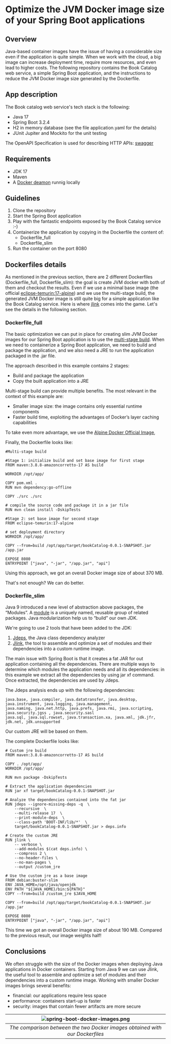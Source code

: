 # Optimize the JVM Docker image size of your Spring Boot applications

## Overview
Java-based container images have the issue of having a considerable size even if the application is quite simple.
When we work with the cloud, a big image can increase deployment time, require more resources, and even lead to higher costs.
The following repository contains the Book Catalog web service, a simple Spring Boot application, and the instructions to
reduce the JVM Docker image size generated by the Dockerfile. 

## App description
The Book catalog web service's tech stack is the following:
* Java 17
* Spring Boot 3.2.4
* H2 in memory database (see the file application.yaml for the details)
* JUnit Jupiter and Mockito for the unit testing

The OpenAPI Specification is used for describing HTTP APIs: [swagger](http://localhost:8080/swagger-ui.html#/)

## Requirements
* JDK 17
* Maven
* A [Docker deamon](https://www.docker.com/products/docker-desktop/) runnig locally

## Guidelines
1. Clone the repository
2. Start the Spring Boot application
3. Play with the fantastic endpoints exposed by the Book Catalog service :-)
4. Containerize the application by copying in the Dockerfile the content of:
    - Dockerfile_full
    - Dockerfile_slim
5. Run the container on the port 8080
   
## Dockerfiles details
As mentioned in the previous section, there are 2 different Dockerfiles (Dockerfile_full, Dockerfile_slim): the goal is
create JVM docker with both of them and checkout the results.
Even if we use a minimal base image (the official [eclipse-temurin:17-alpine](https://hub.docker.com/_/alpine)) and we use the multi-stage build,
the generated JVM Docker image is still quite big for a simple application like the Book Catalog service.
Here is where [jlink](https://docs.oracle.com/en/java/javase/11/tools/jlink.html) comes into the game. Let's see the details in the following section.


### Dockerfile_full
The basic optimization we can put in place for creating slim JVM Docker images for our Spring Boot application is to use
the [multi-stage build](https://docs.docker.com/build/building/multi-stage/). When we need to containerize a Spring Boot application,
we need to build and package the application, and we
also need a JRE to run the application packaged in the .jar file.

The approach described in this example contains 2 stages:
* Build and package the application
* Copy the built application into a JRE

Multi-stage build can provide multiple benefits. The most relevant in the context of this example are:
* Smaller image size: the image contains only essential runtime components
* Faster build time, exploiting the advantages of Docker’s layer caching capabilities

To take even more advantage, we use the [Alpine Docker Official Image](https://www.docker.com/blog/how-to-use-the-alpine-docker-official-image/),

Finally, the Dockerfile looks like:
```
#Multi-stage build

#Stage 1: initialize build and set base image for first stage
FROM maven:3.8.8-amazoncorretto-17 AS build

WORKDIR /opt/app/

COPY pom.xml .
RUN mvn dependency:go-offline

COPY ./src ./src

# compile the source code and package it in a jar file
RUN mvn clean install -DskipTests

#Stage 2: set base image for second stage
FROM eclipse-temurin:17-alpine

# set deployment directory
WORKDIR /opt/app/

COPY --from=build /opt/app/target/bookCatalog-0.0.1-SNAPSHOT.jar /app.jar

EXPOSE 8080
ENTRYPOINT ["java", "-jar", "/app.jar", "api"]
```
Using this approach, we got an overall Docker image size of about 370 MB.

That's not enough? We can do better.

### Dockerfile_slim
Java 9 introduced a new level of abstraction above packages, the “Modules”. A [module](https://www.oracle.com/corporate/features/understanding-java-9-modules.html)
is a uniquely named, reusable group of related packages. Java modularization help us to “build” our own JDK. 

We're going to use 2 tools that have been added to the JDK:
1. [Jdeps](https://docs.oracle.com/en/java/javase/11/tools/jdeps.html), the Java class dependency analyzer
2. [Jlink](https://docs.oracle.com/en/java/javase/11/tools/jlink.html), the tool to assemble and optimize a set of modules
   and their dependencies into a custom runtime image.

The main issue with Spring Boot is that it creates a fat JAR for out application containing all the dependencies.
There are multiple ways to determine which modules the application needs and all its dependencies: in this example we extract
all the dependencies by using jar xf command. Once extracted, the dependencies are used by Jdeps.

The Jdeps analysis ends up with the following dependencies:
```
java.base, java.compiler, java.datatransfer, java.desktop, java.instrument, java.logging, java.management,
java.naming, java.net.http, java.prefs, java.rmi, java.scripting, java.security.jgss , java.security.sasl
java.sql, java.sql.rowset, java.transaction.xa, java.xml, jdk.jfr, jdk.net, jdk.unsupported
```
Our custom JRE will be based on them.

The complete Dockerfile looks like:

```
# Custom jre build
FROM maven:3.8.8-amazoncorretto-17 AS build

COPY . /opt/app/
WORKDIR /opt/app/

RUN mvn package -DskipTests

# Extract the application dependencies
RUN jar xf target/bookCatalog-0.0.1-SNAPSHOT.jar

# Analyze the dependencies contained into the fat jar
RUN jdeps --ignore-missing-deps -q  \
    --recursive  \
    --multi-release 17  \
    --print-module-deps  \
    --class-path 'BOOT-INF/lib/*'  \
    target/bookCatalog-0.0.1-SNAPSHOT.jar > deps.info

# Create the custom JRE
RUN jlink \
    -- verbose \
    --add-modules $(cat deps.info) \
    --compress 2 \
    --no-header-files \
    --no-man-pages \
    --output /custom_jre

# Use the custom jre as a base image
FROM debian:buster-slim
ENV JAVA_HOME=/opt/java/openjdk
ENV PATH "${JAVA_HOME}/bin:${PATH}"
COPY --from=build /custom_jre $JAVA_HOME

COPY --from=build /opt/app/target/bookCatalog-0.0.1-SNAPSHOT.jar /app.jar

EXPOSE 8080
ENTRYPOINT ["java", "-jar", "/app.jar", "api"]
```
This time we got an overall Docker image size of about 190 MB. Compared to the previous result, our image weights half!
## Conclusions
We often struggle with the size of the Docker images when deploying Java applications in Docker containers. Starting from
Java 9 we can use Jlink, the useful tool to assemble and optimize a set of modules
and their dependencies into a custom runtime image.
Working with smaller Docker images brings several benefits:
* financial: our applications require less space
* performance: containers start-up is faster
* security: images that contain fewer artifacts are more secure

| ![spring-boot-docker-images.png](..%2F..%2FUsers%2FMarco%2FDesktop%2Fmodules_project%2Fspring-boot-docker-images.png) | 
|:---------------------------------------------------------------------------------------------------------------------:| 
|                     *The comparison between the two Docker images obtained with our Dockerfiles*                      |